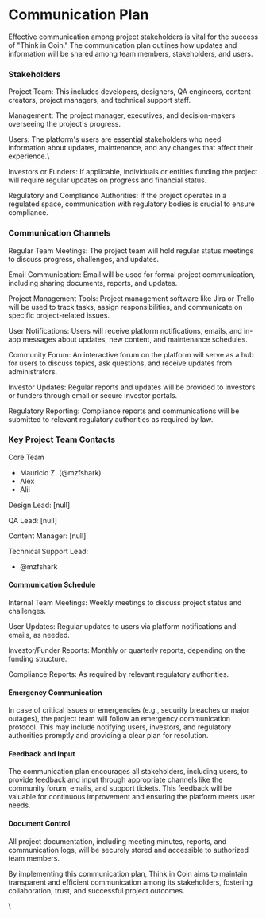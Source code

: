 # Communication Plan

Effective communication among project stakeholders is vital for the success of "Think in Coin." The communication plan outlines how updates and information will be shared among team members, stakeholders, and users.

### Stakeholders

Project Team: This includes developers, designers, QA engineers, content creators, project managers, and technical support staff.

Management: The project manager, executives, and decision-makers overseeing the project's progress.

Users: The platform's users are essential stakeholders who need information about updates, maintenance, and any changes that affect their experience.\


Investors or Funders: If applicable, individuals or entities funding the project will require regular updates on progress and financial status.



Regulatory and Compliance Authorities: If the project operates in a regulated space, communication with regulatory bodies is crucial to ensure compliance.

### Communication Channels

Regular Team Meetings: The project team will hold regular status meetings to discuss progress, challenges, and updates.

Email Communication: Email will be used for formal project communication, including sharing documents, reports, and updates.

Project Management Tools: Project management software like Jira or Trello will be used to track tasks, assign responsibilities, and communicate on specific project-related issues.

User Notifications: Users will receive platform notifications, emails, and in-app messages about updates, new content, and maintenance schedules.

Community Forum: An interactive forum on the platform will serve as a hub for users to discuss topics, ask questions, and receive updates from administrators.

Investor Updates: Regular reports and updates will be provided to investors or funders through email or secure investor portals.

Regulatory Reporting: Compliance reports and communications will be submitted to relevant regulatory authorities as required by law.

### Key Project Team Contacts

Core Team

* Mauricio Z. (@mzfshark)
* Alex
* Alii

Design Lead: \[null]

QA Lead: \[null]

Content Manager: \[null]

Technical Support Lead:&#x20;

* @mzfshark

#### Communication Schedule

Internal Team Meetings: Weekly meetings to discuss project status and challenges.

User Updates: Regular updates to users via platform notifications and emails, as needed.

Investor/Funder Reports: Monthly or quarterly reports, depending on the funding structure.

Compliance Reports: As required by relevant regulatory authorities.

#### Emergency Communication

In case of critical issues or emergencies (e.g., security breaches or major outages), the project team will follow an emergency communication protocol. This may include notifying users, investors, and regulatory authorities promptly and providing a clear plan for resolution.

#### Feedback and Input

The communication plan encourages all stakeholders, including users, to provide feedback and input through appropriate channels like the community forum, emails, and support tickets. This feedback will be valuable for continuous improvement and ensuring the platform meets user needs.

#### Document Control

All project documentation, including meeting minutes, reports, and communication logs, will be securely stored and accessible to authorized team members.

By implementing this communication plan, Think in Coin aims to maintain transparent and efficient communication among its stakeholders, fostering collaboration, trust, and successful project outcomes.

\
